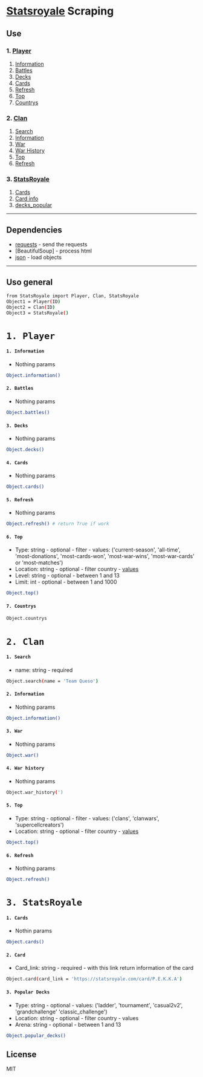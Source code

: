 # [Statsroyale](https://statsroyale.com/) Scraping

## Use      
### 1. [Player](#1-player)
1. [Information](#1-information)
2. [Battles](#2-battles)
3. [Decks](#3-decks)
4. [Cards](#4-cards)
5. [Refresh](#5-refresh)
6. [Top](#6-top)
7. [Countrys](#7-countrys)
### 2. [Clan](#1-clan)
1. [Search](#1-search)
2. [Information](#2-information)
3. [War](#3-war)
4. [War History](#4-warhistory)
5. [Top](#5-top)
6. [Refresh](#6-refresh)

### 3. [StatsRoyale](#1-trends)
1. [Cards](#1-trends)
2. [Card info](#2-trends)
3. [decks_popular](#3-trends)


- - -
## Dependencies
- [requests] - send the requests
- [BeautifulSoup] - process html
- [json] - load objects
- - -
## Uso general
```sh
from StatsRoyale import Player, Clan, StatsRoyale
Object1 = Player(ID)
Object2 = Clan(ID)
Object3 = StatsRoyale()
```
# `1. Player`
#### `1. Information`
- Nothing params
```sh
Object.information()
```
#### `2. Battles`
- Nothing params
```sh
Object.battles()
```
#### `3. Decks`
- Nothing params
```sh
Object.decks()
```
#### `4. Cards`
- Nothing params

```sh
Object.cards()
```
#### `5. Refresh`
- Nothing params
```sh
Object.refresh() # return True if work
```
#### `6. Top`
- Type: string - optional - filter - values: ('current-season', 'all-time', 'most-donations', 'most-cards-won', 'most-war-wins', 'most-war-cards' or 'most-matches')
- Location: string - optional - filter country - [values](#7-countrys)
- Level: string - optional - between 1 and 13
- Limit: int - optional - between 1 and 1000
```sh
Object.top()
```
#### `7. Countrys`
```sh
Object.countrys
```

# `2. Clan`
#### `1. Search`
- name: string - required
```sh
Object.search(name = 'Team Queso')
```
#### `2. Information`
- Nothing params
```sh
Object.information()
```
#### `3. War`
- Nothing params

```sh
Object.war()
```
#### `4. War history`
- Nothing params

```sh
Object.war_history(')
```
#### `5. Top`
- Type: string - optional - filter - values: ('clans', 'clanwars', 'supercellcreators')
- Location: string - optional - filter country - [values](#7-countrys)
```sh
Object.top()
```
#### `6. Refresh`
- Nothing params

```sh
Object.refresh()
```

# `3. StatsRoyale`
#### `1. Cards`
- Nothin params
```sh
Object.cards()
```
#### `2. Card`
- Card_link: string - required - with this link return information of the card
```sh
Object.card(card_link = 'https://statsroyale.com/card/P.E.K.K.A')
```
#### `3. Popular Decks`
- Type: string - optional - values: ('ladder', 'tournament', 'casual2v2', 'grandchallenge' 'classic_challenge')
- Location: string - optional - filter country - values
- Arena: string - optional - between 1 and 13
```sh
Object.popular_decks()
```

## License
MIT


   [requests]: <https://docs.python-requests.org/en/master/>
   [json]: <https://docs.python.org/3/library/json.html>
